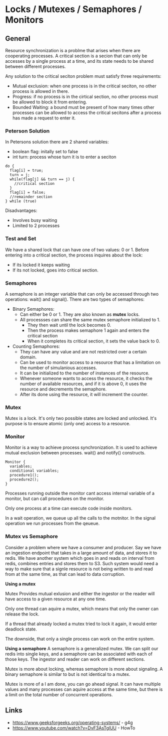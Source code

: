 # Locks / Mutexes / Semaphores / Monitors
## General
Resource synchronization is a problme that arises when there are cooperating processes. A critical
section is a secion that can only be accesses by a single process at a time, and its state needs
to be shared between different processes.

Any solution to the critical seciton problem must satisfy three requirements:
* Mutual exclusion: when one process is in the critical seciton, no other process is allowed in there.
* Progress: if no process is in the cirtical section, no other process must be allowed to block it 
  from entering.
* Bounded Waiting: a bound must be present of how many times other processes can be allowed to access
  the critical secitons after a process has made a request to enter it.

### Peterson Solution
In Petersons solution there are 2 shared variables:
* boolean flag: initally set to false
* int turn: process whose turn it is to enter a seciton

```
do {
  flag[i] = true;
  turn = j;
  while(flag[j] && turn == j) {
    //critical section
  }
  flag[i] = false;
  //remainder section
} while (true)
```
Disadvantages:
* Involves busy waiting
* Limited to 2 processes

### Test and Set
We have a shared lock that can have one of two values: 0 or 1.
Before entering into a critical section, the process inquires about the lock:
* If its locked it keeps waiting
* If its not locked, goes into critical section.

### Semaphores
A semaphore is an integer variable that can only be accessed through two operations: wait() and 
signal(). There are two types of semaphores:
* Binary Semaphores:
  * Can either be 0 or 1. They are also known as **mutex** locks.
  * All processses can share the same mutex semaphore initialized to 1.
    * They then wait until the lock becomes 0.
    * Then the process makes semaphore 1 again and enters the critical section
    * When it completes its critical section, it sets the value back to 0.
* Counting Semaphores:
  * They can have any value and are not restricted over a certain domain.
  * Can be used to monitor access to a resource that has a limitation on the number of simulanious
    accesses.
  * It can be initialized to the number of instances of the resource.
  * Whenever someone wants to access the resource, it checks the number of available resources,
    and if it is above 0, it uses the resource and decrements the semaphore.
  * After its done using the resource, it will increment the counter.

### Mutex
Mutex is a lock. It's only two possible states are locked and unlocked. It's purpose is to ensure 
atomic (only one) access to a resource.

### Monitor
Monitor is a way to achieve process synchronization. It is used to achieve mutual exclusion
between processes. wait() and notify() constructs.

```
Monitor {
  variables;
  conditional variables;
  procedure1();
  procedure2();
}
```

Processes running outside the monitor cant access internal variable of a monitor, but can call 
procedures on the monitor. 

Only one process at a time can execute code inside monitors.

In a wait operation, we queue up all the calls to the motnitor. In the signal operation we run
processes from the qeueue.

### Mutex vs Semaphore
Consider a problem where we have a consumer and producer. Say we have an ingestion endpoint that
takes in a large amount of data, and stores it to redis. We have another system which goes in and 
reads on interval from redis, combines entries and stores them to S3. Such system would need a way
to make sure that a signle resource is not being written to and read from at the same time, as that
can lead to data corruption.

**Using a mutex**

Mutex Provides mutual exlusion and either the ingestor or the reader will have access to a given
resource at any one time.

Only one thread can aquire a mutex, which means that only the owner can release the lock.

If a thread that already locked a mutex tried to lock it again, it would enter deadlock state.

The downside, that only a single process can work on the entire system.

**Using a semaphore**
A semaphore is a generalized mutex. We can split our redis into single keys, and a semaphore can be
associated with each of those keys. The ingestor and reader can work on different sections.

Mutex is more about locking, whereas semaphore is more about signaling.  A binary semaphore is 
similar to but is not identical to a mutex.

Mutex is more of a I am done, you can go ahead signal. It can have multiple values and many processes
can aquire access at the same time, but there is a limit on the total number of concurrent operations.

## Links
* https://www.geeksforgeeks.org/operating-systems/ - g4g
* https://www.youtube.com/watch?v=DvF3AsTglUU - HowTo



